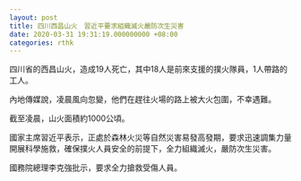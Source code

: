 ```yaml
---
layout: post
title: 四川西昌山火　習近平要求組織滅火嚴防次生災害
date: 2020-03-31 19:31:19.000000000 +08:00
categories: rthk
---
```


四川省的西昌山火，造成19人死亡，其中18人是前來支援的撲火隊員，1人帶路的工人。

內地傳媒說，凌晨風向忽變，他們在趕往火場的路上被大火包圍，不幸遇難。

截至凌晨，山火面積約1000公頃。

國家主席習近平表示，正處於森林火災等自然災害易發高發期，要求迅速調集力量開展科學施救，確保撲火人員安全的前提下，全力組織滅火，嚴防次生災害。

國務院總理李克強批示，要求全力搶救受傷人員。

